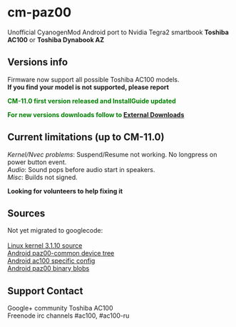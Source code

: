 # cm-paz00 #
Unofficial CyanogenMod Android port to Nvidia Tegra2 smartbook **Toshiba AC100** or **Toshiba Dynabook AZ**

## Versions info ##

Firmware now support all possible Toshiba AC100 models. <br>
<b>If you find your model is not supported, please report</b>

<font color='green'>
<b>CM-11.0 first version released and InstallGuide updated</b>

<b>For new versions downloads follow to <a href='https://drive.google.com/folderview?id=0BzHUnWusu2ztWl8yT2h3LXgxTmc&usp=sharing#list'>External Downloads</a></b>
</font>

<h2>Current limitations (up to CM-11.0)</h2>
<i>Kernel/Nvec problems</i>: Suspend/Resume not working. No longpress on power button event.<br>
<i>Audio</i>: Sound pops before audio start in speakers. <br>
<i>Misc</i>: Builds not signed. <br>

<b>Looking for volunteers to help fixing it</b>

<h2>Sources</h2>
Not yet migrated to googlecode:<br>
<br>
<a href='https://github.com/zombah/android_kernel_toshiba_ac100'>Linux kernel 3.1.10 source</a><br>
<a href='https://github.com/zombah/android_device_toshiba_paz00-common'>Android paz00-common device tree</a><br>
<a href='https://github.com/zombah/android_device_toshiba_ac100'>Android ac100 specific config</a><br>
<a href='https://github.com/zombah/android_vendor_toshiba_paz00'>Android paz00 binary blobs</a><br>

<h2>Support Contact</h2>
Google+ community Toshiba AC100 <br>
Freenode irc channels #ac100, #ac100-ru <br>